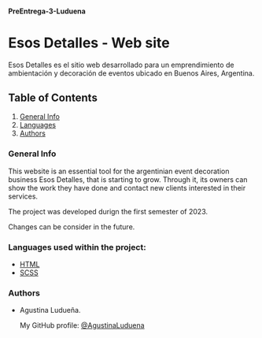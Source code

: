 #### PreEntrega-3-Luduena

# Esos Detalles - Web site

Esos Detalles es el sitio web desarrollado para un emprendimiento de ambientación y decoración de eventos ubicado en Buenos Aires, Argentina.

## Table of Contents
1. [General Info](#general-info)
2. [Languages](#languages)
3. [Authors](#authors)

### General Info
This website is an essential tool for the argentinian event decoration business Esos Detalles, that is starting to grow.
Through it, its owners can show the work they have done and contact new clients interested in their services.

The project was developed durign the first semester of 2023. 

Changes can be consider in the future.

### Languages used within the project:

* [HTML](https://lenguajehtml.com/html/) 
* [SCSS](https://docs.fileformat.com/es/web/scss/)




### Authors

- Agustina Ludueña. 

    My GitHub profile: [@AgustinaLuduena](https://github.com/AgustinaLuduena)

